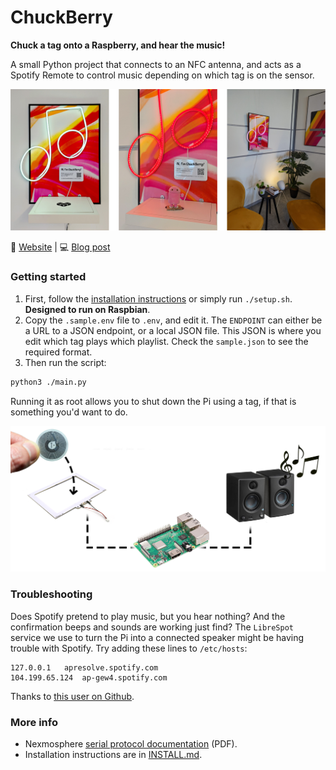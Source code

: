 # ChuckBerry

**Chuck a tag onto a Raspberry, and hear the music!**

A small Python project that connects to
an NFC antenna, and acts as a Spotify Remote
to control music depending on which tag is on the sensor.

![The ChuckBerry in action](assets/chuckberry_3.jpg)

🎵 [Website][website] | 💻 [Blog post][blog]

### Getting started

1. First, follow the [installation instructions][install] or simply run
`./setup.sh`. **Designed to run on Raspbian**.
2. Copy the `.sample.env` file to `.env`, and edit it.
The `ENDPOINT` can either be a URL to a JSON endpoint, or a local JSON file.
This JSON is where you edit which tag plays which playlist.
Check the `sample.json` to see the required format.
3. Then run the script:

```bash
python3 ./main.py 
```

Running it as root allows you to shut down the Pi using a tag, if that is
something you'd want to do.

![Hardware blueprint](assets/architecture.png)

### Troubleshooting

Does Spotify pretend to play music, but you hear nothing? And the confirmation beeps and sounds are working just find?
The `LibreSpot` service we use to turn the Pi into a connected speaker might be having trouble with Spotify.
Try adding these lines to `/etc/hosts`:

```
127.0.0.1 	apresolve.spotify.com
104.199.65.124 	ap-gew4.spotify.com
```

Thanks to [this user on Github][github-fix].

### More info

- Nexmosphere [serial protocol documentation][nexmo] (PDF).
- Installation instructions are in [INSTALL.md][install].

[nexmo]: https://nexmosphere.com/document/API_Manual_Q3_2021.pdf
[install]: ./INSTALL.md
[website]: https://pixplicity.com/chuckberry
[blog]: https://medium.com/@mathijsl/hi-im-the-chuckberry-da7e610baa7b
[github-fix]: https://github.com/librespot-org/librespot/issues/972#issuecomment-1189908304
